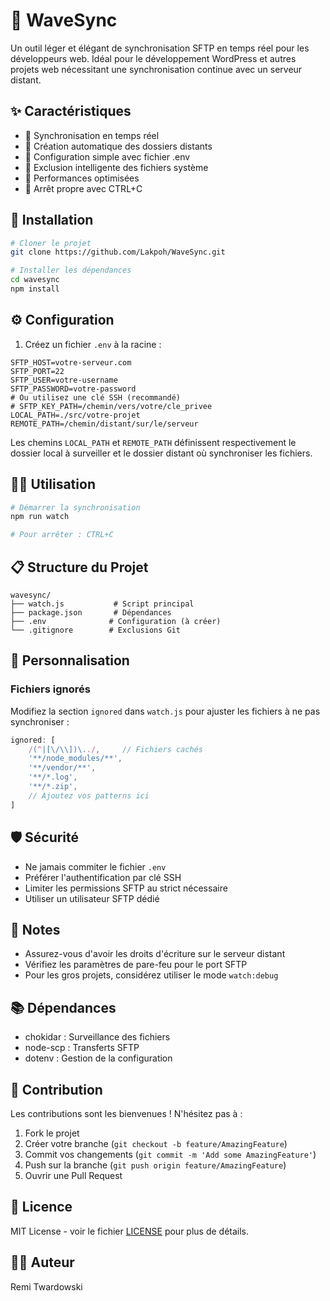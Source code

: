 # 🌊 WaveSync

Un outil léger et élégant de synchronisation SFTP en temps réel pour les développeurs web. Idéal pour le développement WordPress et autres projets web nécessitant une synchronisation continue avec un serveur distant.

## ✨ Caractéristiques

- 🔄 Synchronisation en temps réel
- 📁 Création automatique des dossiers distants
- 🎯 Configuration simple avec fichier .env
- 🚫 Exclusion intelligente des fichiers système
- 💨 Performances optimisées
- 🛑 Arrêt propre avec CTRL+C

## 🚀 Installation

```bash
# Cloner le projet
git clone https://github.com/Lakpoh/WaveSync.git

# Installer les dépendances
cd wavesync
npm install
```

## ⚙️ Configuration

1. Créez un fichier `.env` à la racine :

```env
SFTP_HOST=votre-serveur.com
SFTP_PORT=22
SFTP_USER=votre-username
SFTP_PASSWORD=votre-password
# Ou utilisez une clé SSH (recommandé)
# SFTP_KEY_PATH=/chemin/vers/votre/cle_privee
LOCAL_PATH=./src/votre-projet
REMOTE_PATH=/chemin/distant/sur/le/serveur
```

Les chemins `LOCAL_PATH` et `REMOTE_PATH` définissent respectivement le dossier local à surveiller et le dossier distant où synchroniser les fichiers.

## 🏃‍♂️ Utilisation

```bash
# Démarrer la synchronisation
npm run watch

# Pour arrêter : CTRL+C
```

## 📋 Structure du Projet

```
wavesync/
├── watch.js           # Script principal
├── package.json       # Dépendances
├── .env              # Configuration (à créer)
└── .gitignore        # Exclusions Git
```

## 🔧 Personnalisation

### Fichiers ignorés
Modifiez la section `ignored` dans `watch.js` pour ajuster les fichiers à ne pas synchroniser :

```javascript
ignored: [
    /(^|[\/\\])\../,     // Fichiers cachés
    '**/node_modules/**',
    '**/vendor/**',
    '**/*.log',
    '**/*.zip',
    // Ajoutez vos patterns ici
]
```

## 🛡️ Sécurité

- Ne jamais commiter le fichier `.env`
- Préférer l'authentification par clé SSH
- Limiter les permissions SFTP au strict nécessaire
- Utiliser un utilisateur SFTP dédié

## 📝 Notes

- Assurez-vous d'avoir les droits d'écriture sur le serveur distant
- Vérifiez les paramètres de pare-feu pour le port SFTP
- Pour les gros projets, considérez utiliser le mode `watch:debug`

## 📚 Dépendances

- chokidar : Surveillance des fichiers
- node-scp : Transferts SFTP
- dotenv : Gestion de la configuration

## 🤝 Contribution

Les contributions sont les bienvenues ! N'hésitez pas à :
1. Fork le projet
2. Créer votre branche (`git checkout -b feature/AmazingFeature`)
3. Commit vos changements (`git commit -m 'Add some AmazingFeature'`)
4. Push sur la branche (`git push origin feature/AmazingFeature`)
5. Ouvrir une Pull Request

## 📜 Licence

MIT License - voir le fichier [LICENSE](LICENSE) pour plus de détails.

## 👨‍💻 Auteur

Remi Twardowski
